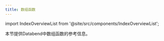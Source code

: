 ```yaml
---
title: 数组函数
---
```


import IndexOverviewList from '@site/src/components/IndexOverviewList';

本节提供Databend中数组函数的参考信息。

<IndexOverviewList />